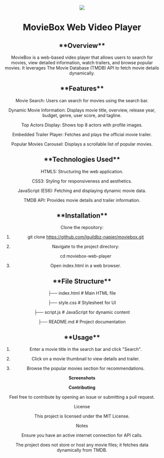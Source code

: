 <center><img src = "https://github.com/lguildbz-napier/moviebox/blob/main/image.png"</center>
<h1><center>MovieBox Web Video Player</center></h1>

<h2>**Overview**</h2>

MovieBox is a web-based video player that allows users to search for movies, view detailed information, watch trailers, and browse popular movies. It leverages The Movie Database (TMDB) API to fetch movie details dynamically.

<h2>**Features**</h2>

Movie Search: Users can search for movies using the search bar.

Dynamic Movie Information: Displays movie title, overview, release year, budget, genre, user score, and tagline.

Top Actors Display: Shows top 8 actors with profile images.

Embedded Trailer Player: Fetches and plays the official movie trailer.

Popular Movies Carousel: Displays a scrollable list of popular movies.

<h2>**Technologies Used**</h2>

HTML5: Structuring the web application.

CSS3: Styling for responsiveness and aesthetics.

JavaScript (ES6): Fetching and displaying dynamic movie data.

TMDB API: Provides movie details and trailer information.

<h2>**Installation**</h2>

Clone the repository:

1. git clone https://github.com/lguildbz-napier/moviebox.git

2. Navigate to the project directory:

    cd moviebox-web-player

3. Open index.html in a web browser.

<h2>**File Structure**</h2>

├── index.html        # Main HTML file

├── style.css         # Stylesheet for UI

├── script.js         # JavaScript for dynamic content

├── README.md         # Project documentation

<h2>**Usage**</h2>

1. Enter a movie title in the search bar and click "Search".

2. Click on a movie thumbnail to view details and trailer.

3. Browse the popular movies section for recommendations.

**Screenshots**



**Contributing**

Feel free to contribute by opening an issue or submitting a pull request.

License

This project is licensed under the MIT License.

Notes

Ensure you have an active internet connection for API calls.

The project does not store or host any movie files; it fetches data dynamically from TMDB.
